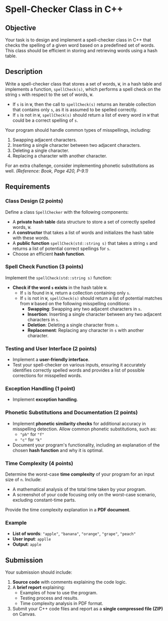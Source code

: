 # Spell-Checker Class in C++

## Objective
Your task is to design and implement a spell-checker class in C++ that checks the spelling of a given word based on a predefined set of words. This class should be efficient in storing and retrieving words using a hash table.

## Description
Write a spell-checker class that stores a set of words, `W`, in a hash table and implements a function, `spellCheck(s)`, which performs a spell check on the string `s` with respect to the set of words, `W`.

- If `s` is in `W`, then the call to `spellCheck(s)` returns an iterable collection that contains only `s`, as it is assumed to be spelled correctly.
- If `s` is not in `W`, `spellCheck(s)` should return a list of every word in `W` that could be a correct spelling of `s`.

Your program should handle common types of misspellings, including:
1. Swapping adjacent characters.
2. Inserting a single character between two adjacent characters.
3. Deleting a single character.
4. Replacing a character with another character.

For an extra challenge, consider implementing phonetic substitutions as well. *(Reference: Book, Page 420, P-9.1)*

## Requirements

### Class Design (2 points)
Define a class `SpellChecker` with the following components:
- A **private hash table** data structure to store a set of correctly spelled words, `W`.
- A **constructor** that takes a list of words and initializes the hash table with these words.
- A **public function** `spellCheck(std::string s)` that takes a string `s` and returns a list of potential correct spellings for `s`.
- Choose an efficient **hash function**.

### Spell Check Function (3 points)
Implement the `spellCheck(std::string s)` function:
- **Check if the word `s` exists** in the hash table `W`. 
    - If `s` is found in `W`, return a collection containing only `s`.
    - If `s` is not in `W`, `spellCheck(s)` should return a list of potential matches from `W` based on the following misspelling conditions:
      - **Swapping**: Swapping any two adjacent characters in `s`.
      - **Insertion**: Inserting a single character between any two adjacent characters in `s`.
      - **Deletion**: Deleting a single character from `s`.
      - **Replacement**: Replacing any character in `s` with another character.

### Testing and User Interface (2 points)
- Implement a **user-friendly interface**.
- Test your spell-checker on various inputs, ensuring it accurately identifies correctly spelled words and provides a list of possible corrections for misspelled words.

### Exception Handling (1 point)
- Implement **exception handling**.

### Phonetic Substitutions and Documentation (2 points)
- Implement **phonetic similarity checks** for additional accuracy in misspelling detection. Allow common phonetic substitutions, such as:
    - `"ph"` for `"f"`
    - `"c"` for `"k"`
- Document your program's functionality, including an explanation of the chosen **hash function** and why it is optimal.

### Time Complexity (4 points)
Determine the worst-case **time complexity** of your program for an input size of `n`. Include:
- A mathematical analysis of the total time taken by your program.
- A screenshot of your code focusing only on the worst-case scenario, excluding constant-time parts.

Provide the time complexity explanation in a **PDF document**.

### Example
- **List of words**: `"apple"`, `"banana"`, `"orange"`, `"grape"`, `"peach"`
- **User input**: `applle`
- **Output**: `apple`

## Submission
Your submission should include:
1. **Source code** with comments explaining the code logic.
2. A **brief report** explaining:
   - Examples of how to use the program.
   - Testing process and results.
   - Time complexity analysis in PDF format.
3. Submit your C++ code files and report as a **single compressed file (ZIP)** on Canvas.
